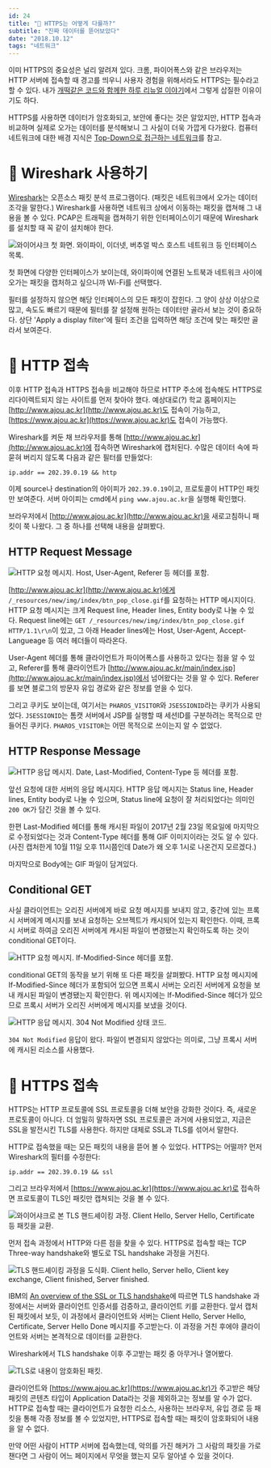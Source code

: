 ```yaml
---
id: 24
title: "🔐 HTTPS는 어떻게 다를까?"
subtitle: "진짜 데이터를 뜯어보았다"
date: "2018.10.12"
tags: "네트워크"
---
```


이미 HTTPS의 중요성은 널리 알려져 있다. 크롬, 파이어폭스와 같은 브라우저는 HTTP 서버에 접속할 때 경고를 띄우니 사용자 경험을 위해서라도 HTTPS는 필수라고 할 수 있다. 내가 [개떡같은 코드와 함께한 하루 리뉴얼 이야기](https://parksb.github.io/article/15.html)에서 그렇게 삽질한 이유이기도 하다.

HTTPS를 사용하면 데이터가 암호화되고, 보안에 좋다는 것은 알았지만, HTTP 접속과 비교하며 실제로 오가는 데이터를 분석해보니 그 사실이 더욱 가깝게 다가왔다. 컴퓨터 네트워크에 대한 배경 지식은 [Top-Down으로 접근하는 네트워크](https://parksb.github.io/article/23.html)를 참고.

# 🦈 Wireshark 사용하기

[Wireshark](https://www.wireshark.org/)는 오픈소스 패킷 분석 프로그램이다. (패킷은 네트워크에서 오가는 데이터 조각을 말한다.) Wireshark를 사용하면 네트워크 상에서 이동하는 패킷을 캡쳐해 그 내용을 볼 수 있다. PCAP은 트래픽을 캡쳐하기 위한 인터페이스이기 때문에 Wireshark를 설치할 때 꼭 같이 설치해야 한다.

![와이어샤크 첫 화면. 와이파이, 이더넷, 버추얼 박스 호스트 네트워크 등 인터페이스 목록.](https://user-images.githubusercontent.com/6410412/46820899-416fde00-cdc2-11e8-95ac-74230c5c0476.PNG)

첫 화면에 다양한 인터페이스가 보이는데, 와이파이에 연결된 노트북과 네트워크 사이에 오가는 패킷을 캡처하고 싶으니까 Wi-Fi를 선택했다.

필터를 설정하지 않으면 해당 인터페이스의 모든 패킷이 잡힌다. 그 양이 상상 이상으로 많고, 속도도 빠르기 때문에 필터를 잘 설정해 원하는 데이터만 골라서 보는 것이 중요하다. 상단 'Apply a display filter'에 필터 조건을 입력하면 해당 조건에 맞는 패킷만 골라서 보여준다.

# 🔌 HTTP 접속

이후 HTTP 접속과 HTTPS 접속을 비교해야 하므로 HTTP 주소에 접속해도 HTTPS로 리다이렉트되지 않는 사이트를 먼저 찾아야 했다. 예상대로(?) 학교 홈페이지는 [http://www.ajou.ac.kr](http://www.ajou.ac.kr)도 접속이 가능하고, [https://www.ajou.ac.kr](https://www.ajou.ac.kr)도 접속이 가능했다.

Wireshark를 켜둔 채 브라우저를 통해 [http://www.ajou.ac.kr](http://www.ajou.ac.kr)에 접속하면 Wireshark에 캡처된다. 수많은 데이터 속에 파묻혀 버리지 않도록 다음과 같은 필터를 만들었다:

```
ip.addr == 202.39.0.19 && http
```

이제 source나 destination의 아이피가 `202.39.0.19`이고, 프로토콜이 HTTP인 패킷만 보여준다. 서버 아이피는 cmd에서 `ping www.ajou.ac.kr`을 실행해 확인했다.

브라우저에서 [http://www.ajou.ac.kr](http://www.ajou.ac.kr)을 새로고침하니 패킷이 쭉 나왔다. 그 중 하나를 선택해 내용을 살펴봤다.

## HTTP Request Message

![HTTP 요청 메시지. Host, User-Agent, Referer 등 헤더를 포함.](https://user-images.githubusercontent.com/6410412/46820151-7713c780-cdc0-11e8-9375-c29b9d82addf.png)

[http://www.ajou.ac.kr](http://www.ajou.ac.kr)에게 `/_resources/new/img/index/btn_pop_close.gif`를 요청하는 HTTP 메시지이다. HTTP 요청 메시지는 크게 Request line, Header lines, Entity body로 나눌 수 있다. Request line에는 `GET /_resources/new/img/index/btn_pop_close.gif HTTP/1.1\r\n`이 있고, 그 아래 Header lines에는 Host, User-Agent, Accept-Langueage 등 여러 헤더들이 따라온다.

User-Agent 헤더를 통해 클라이언트가 파이어폭스를 사용하고 있다는 점을 알 수 있고, Referer를 통해 클라이언트가 [http://www.ajou.ac.kr/main/index.jsp](http://www.ajou.ac.kr/main/index.jsp)에서 넘어왔다는 것을 알 수 있다. Referer를 보면 블로그의 방문자 유입 경로와 같은 정보를 얻을 수 있다.

그리고 쿠키도 보이는데, 여기서는 `PHAROS_VISITOR`와 `JSESSIONID`라는 쿠키가 사용되었다. `JSESSIONID`는 톰캣 서버에서 JSP를 실행할 때 세션ID를 구분하려는 목적으로 만들어진 쿠키다. `PHAROS_VISITOR`는 어떤 목적으로 쓰이는지 알 수 없었다.

## HTTP Response Message

![HTTP 응답 메시지. Date, Last-Modified, Content-Type 등 헤더를 포함.](https://user-images.githubusercontent.com/6410412/46820158-7844f480-cdc0-11e8-9c0a-952badf7662b.png)

앞선 요청에 대한 서버의 응답 메시지다. HTTP 응답 메시지는 Status line, Header lines, Entity body로 나눌 수 있으며, Status line에 요청이 잘 처리되었다는 의미인 `200 OK`가 담긴 것을 볼 수 있다.

한편 Last-Modified 헤더를 통해 캐시된 파일이 2017년 2월 23일 목요일에 마지막으로 수정되었다는 것과 Content-Type 헤더를 통해 GIF 이미지이라는 것도 알 수 있다. (사진 캡처한게 10월 11일 오후 11시쯤인데 Date가 왜 오후 1시로 나온건지 모르겠다.)

마지막으로 Body에는 GIF 파일이 담겨있다.

## Conditional GET

사실 클라이언트는 오리진 서버에게 바로 요청 메시지를 보내지 않고, 중간에 있는 프록시 서버에게 메시지를 보내 요청하는 오브젝트가 캐시되어 있는지 확인한다. 이때, 프록시 서버로 하여금 오리진 서버에게 캐시된 파일이 변경됐는지 확인하도록 하는 것이 conditional GET이다.  

![HTTP 요청 메시지. If-Modified-Since 헤더를 포함.](https://user-images.githubusercontent.com/6410412/46820153-77ac5e00-cdc0-11e8-946c-6d07497e4e6f.png)

conditional GET의 동작을 보기 위해 또 다른 패킷을 살펴봤다. HTTP 요청 메시지에 If-Modified-Since 헤더가 포함되어 있으면 프록시 서버는 오리진 서버에게 요청을 보내 캐시된 파일이 변경됐는지 확인한다. 위 메시지에는 If-Modified-Since 헤더가 있으므로 프록시 서버가 오리진 서버에게 메시지를 보냈을 것이다.

![HTTP 응답 메시지. 304 Not Modified 상태 코드.](https://user-images.githubusercontent.com/6410412/46820152-77ac5e00-cdc0-11e8-8883-5e0f072437e2.png)

`304 Not Modified` 응답이 왔다. 파일이 변경되지 않았다는 의미로, 그냥 프록시 서버에 캐시된 리소스를 사용했다.

# 🔌 HTTPS 접속

HTTPS는 HTTP 프로토콜에 SSL 프로토콜을 더해 보안을 강화한 것이다. 즉, 새로운 프로토콜이 아니다. 더 엄밀히 말하자면 SSL 프로토콜은 과거에 사용되었고, 지금은 SSL을 발전시킨 TLS를 사용한다. 하지만 대체로 SSL과 TLS를 섞어서 말한다.

HTTP로 접속했을 때는 모든 패킷의 내용을 뜯어 볼 수 있었다. HTTPS는 어떨까? 먼저 Wireshark의 필터를 수정한다:

```
ip.addr == 202.39.0.19 && ssl
```

그리고 브라우저에서 [https://www.ajou.ac.kr](https://www.ajou.ac.kr)로 접속하면 프로토콜이 TLS인 패킷만 캡쳐되는 것을 볼 수 있다.

![와이어샤크로 본 TLS 핸드셰이킹 과정. Client Hello, Server Hello, Certificate 등 패킷을 교환.](https://user-images.githubusercontent.com/6410412/46820157-7844f480-cdc0-11e8-9016-4eb02a644f95.png)

먼저 접속 과정에서 HTTP와 다른 점을 찾을 수 있다. HTTPS로 접속할 때는 TCP Three-way handshake와 별도로 TSL handshake 과정을 거친다.

![TLS 핸드셰이킹 과정을 도식화. Client hello, Server hello, Client key exchange, Client finished, Server finished.](https://user-images.githubusercontent.com/6410412/54861461-66eb1580-4d6c-11e9-8e89-806544c7a1cd.gif)

IBM의 [An overview of the SSL or TLS handshake](https://www.ibm.com/support/knowledgecenter/en/SSFKSJ_7.1.0/com.ibm.mq.doc/sy10660_.htm)에 따르면 TLS handshake 과정에서는 서버와 클라이언트 인증서를 검증하고, 클라이언트 키를 교환한다. 앞서 캡처된 패킷에서 보듯, 이 과정에서 클라이언트와 서버는 Client Hello, Server Hello, Certificate, Server Hello Done 메시지를 주고받는다. 이 과정을 거친 후에야 클라이언트와 서버는 본격적으로 데이터를 교환한다.

Wireshark에서 TLS handshake 이후 주고받는 패킷 중 아무거나 열어봤다.

![TLS로 내용이 암호화된 패킷.](https://user-images.githubusercontent.com/6410412/46820155-77ac5e00-cdc0-11e8-9193-8465aaddf255.png)

클라이언트와 [https://www.ajou.ac.kr](https://www.ajou.ac.kr)가 주고받은 해당 패킷의 콘텐츠 타입이 Application Data라는 것을 제외하고는 정보를 알 수가 없다. HTTP로 접속할 때는 클라이언트가 요청한 리소스, 사용하는 브라우저, 유입 경로 등 패킷을 통해 각종 정보를 볼 수 있었지만, HTTPS로 접속할 때는 패킷이 암호화되어 내용을 알 수 없다.

만약 어떤 사람이 HTTP 서버에 접속했는데, 악의를 가진 해커가 그 사람의 패킷을 가로챈다면 그 사람이 어느 페이지에서 무엇을 했는지 모두 알아낼 수 있을 것이다.
